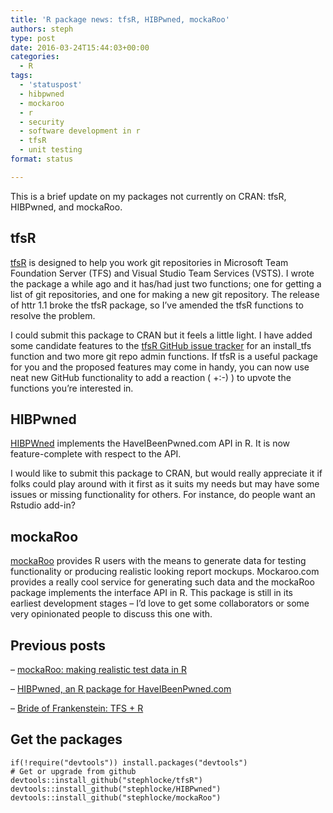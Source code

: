 ```yaml
---
title: 'R package news: tfsR, HIBPwned, mockaRoo'
authors: steph
type: post
date: 2016-03-24T15:44:03+00:00
categories:
  - R
tags:
  - 'statuspost'
  - hibpwned
  - mockaroo
  - r
  - security
  - software development in r
  - tfsR
  - unit testing
format: status

---
```

This is a brief update on my packages not currently on CRAN: tfsR, HIBPwned, and mockaRoo.

## tfsR

[tfsR][1] is designed to help you work git repositories in Microsoft Team Foundation Server (TFS) and Visual Studio Team Services (VSTS). I wrote the package a while ago and it has/had just two functions; one for getting a list of git repositories, and one for making a new git repository. The release of httr 1.1 broke the tfsR package, so I&#8217;ve amended the tfsR functions to resolve the problem.

I could submit this package to CRAN but it feels a little light. I have added some candidate features to the [tfsR GitHub issue tracker][2] for an install_tfs function and two more git repo admin functions. If tfsR is a useful package for you and the proposed features may come in handy, you can now use neat new GitHub functionality to add a reaction ( +:-) ) to upvote the functions you&#8217;re interested in.

## HIBPwned

[HIBPWned][3] implements the HaveIBeenPwned.com API in R. It is now feature-complete with respect to the API.

I would like to submit this package to CRAN, but would really appreciate it if folks could play around with it first as it suits my needs but may have some issues or missing functionality for others. For instance, do people want an Rstudio add-in?

## mockaRoo

[mockaRoo][4] provides R users with the means to generate data for testing functionality or producing realistic looking report mockups. Mockaroo.com provides a really cool service for generating such data and the mockaRoo package implements the interface API in R. This package is still in its earliest development stages &#8211; I&#8217;d love to get some collaborators or some very opinionated people to discuss this one with.

## Previous posts

&#8211;&nbsp;[mockaRoo: making realistic test data in R][5]
   
&#8211;&nbsp;[HIBPwned, an R package for HaveIBeenPwned.com][6]
   
&#8211; [Bride of Frankenstein: TFS + R][7]

## Get the packages

<pre><code class="r">if(!require("devtools")) install.packages("devtools")
# Get or upgrade from github
devtools::install_github("stephlocke/tfsR")
devtools::install_github("stephlocke/HIBPwned")
devtools::install_github("stephlocke/mockaRoo")
</code></pre>

 [1]: https://github.com/stephlocke/tfsR
 [2]: https://github.com/stephlocke/tfsR/issues
 [3]: https://github.com/stephlocke/HIBPwned
 [4]: https://github.com/stephlocke/mockaRoo
 [5]: https://itsalocke.com/mockaroo-making-realistic-test-data-in-r/
 [6]: https://itsalocke.com/r-package-haveibeenpwned-com/
 [7]: https://itsalocke.com/bride-of-frankenstein-tfs-r/